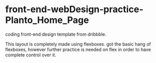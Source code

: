 # front-end-webDesign-practice-Planto_Home_Page
coding front-end design template from dribbble.

This layout is completely made using flexboxes. got the basic hang of flexboxes, however further practice is needed on flex in order to have complete control over it.
